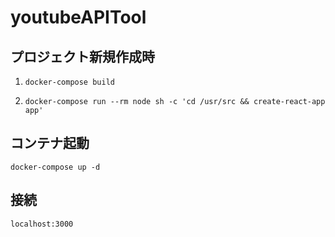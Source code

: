 # youtubeAPITool

## プロジェクト新規作成時

1. `docker-compose build`

2. `docker-compose run --rm node sh -c 'cd /usr/src && create-react-app app'`

## コンテナ起動

`docker-compose up -d`

## 接続

`localhost:3000`